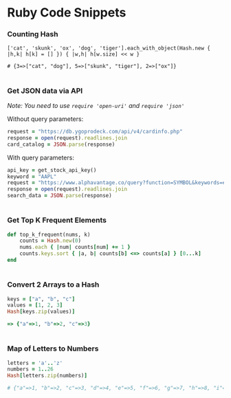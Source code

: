 # Ruby Code Snippets

### Counting Hash
```
['cat', 'skunk', 'ox', 'dog', 'tiger'].each_with_object(Hash.new { |h,k| h[k] = [] }) { |w,h| h[w.size] << w }

# {3=>["cat", "dog"], 5=>["skunk", "tiger"], 2=>["ox"]}
```

# 
### Get JSON data via API
_Note: You need to use `require 'open-uri'` and `require 'json'`_

Without query parameters:
```ruby
request = "https://db.ygoprodeck.com/api/v4/cardinfo.php"
response = open(request).readlines.join
card_catalog = JSON.parse(response)
```

With query parameters:
```ruby
api_key = get_stock_api_key()
keyword = "AAPL"
request = "https://www.alphavantage.co/query?function=SYMBOL&keywords=#{keyword}&apikey=#{api_key}"
response = open(request).readlines.join
search_data = JSON.parse(response)
```

#
### Get Top K Frequent Elements
```ruby
def top_k_frequent(nums, k)
    counts = Hash.new(0)
    nums.each { |num| counts[num] += 1 }
    counts.keys.sort { |a, b| counts[b] <=> counts[a] } [0...k]
end
```

#
### Convert 2 Arrays to a Hash
```ruby
keys = ["a", "b", "c"]
values = [1, 2, 3]
Hash[keys.zip(values)]

=> {"a"=>1, "b"=>2, "c"=>3}
```

#
### Map of Letters to Numbers
```ruby
letters = 'a'..'z'
numbers = 1..26
Hash[letters.zip(numbers)]

# {"a"=>1, "b"=>2, "c"=>3, "d"=>4, "e"=>5, "f"=>6, "g"=>7, "h"=>8, "i"=>9, "j"=>10, "k"=>11, "l"=>12, "m"=>13, "n"=>14, "o"=>15, "p"=>16, "q"=>17, "r"=>18, "s"=>19, "t"=>20, "u"=>21, "v"=>22, "w"=>23, "x"=>24, "y"=>25, "z"=>26}


